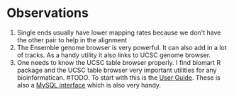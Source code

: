 # Observations

1. Single ends usually have lower mapping rates because we don't have the other pair to help in the alignment
2. The Ensemble genome browser is very powerful. It can also add in a lot of tracks. As a handy utility it also links to UCSC genome browser.
3. One needs to know the UCSC table browser properly. I find biomart R package and the UCSC table browser very important utilities for any bioinformatican. #TODO. To start with this is the [User Guide](https://genome.ucsc.edu/goldenPath/help/hgTablesHelp.html). These is also a [MySQL interface](https://genome.ucsc.edu/goldenPath/help/mysql.html) which is also very handy.

